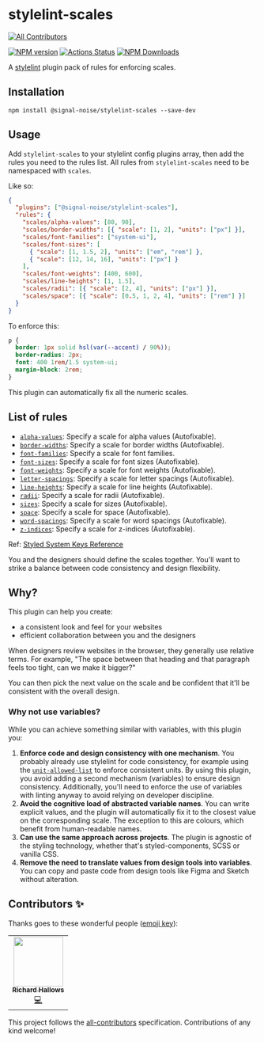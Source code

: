 # stylelint-scales
<!-- ALL-CONTRIBUTORS-BADGE:START - Do not remove or modify this section -->
[![All Contributors](https://img.shields.io/badge/all_contributors-1-orange.svg?style=flat-square)](#contributors-)
<!-- ALL-CONTRIBUTORS-BADGE:END -->

[![NPM version](https://img.shields.io/npm/v/@signal-noise/stylelint-scales.svg)](https://www.npmjs.com/package/@signal-noise/stylelint-scales) [![Actions Status](https://github.com/signal-noise/stylelint-scales/workflows/node-ci/badge.svg)](https://github.com/signal-noise/stylelint-scales/actions) [![NPM Downloads](https://img.shields.io/npm/dm/@signal-noise/stylelint-scales.svg)](https://npmcharts.com/compare/@signal-noise/stylelint-scales?minimal=true)

A [stylelint](https://stylelint.io) plugin pack of rules for enforcing scales.

## Installation

```
npm install @signal-noise/stylelint-scales --save-dev
```

## Usage

Add `stylelint-scales` to your stylelint config plugins array, then add the rules you need to the rules list. All rules from `stylelint-scales` need to be namespaced with `scales`.

Like so:

```json
{
  "plugins": ["@signal-noise/stylelint-scales"],
  "rules": {
    "scales/alpha-values": [80, 90],
    "scales/border-widths": [{ "scale": [1, 2], "units": ["px"] }],
    "scales/font-families": ["system-ui"],
    "scales/font-sizes": [
      { "scale": [1, 1.5, 2], "units": ["em", "rem"] },
      { "scale": [12, 14, 16], "units": ["px"] }
    ],
    "scales/font-weights": [400, 600],
    "scales/line-heights": [1, 1.5],
    "scales/radii": [{ "scale": [2, 4], "units": ["px"] }],
    "scales/space": [{ "scale": [0.5, 1, 2, 4], "units": ["rem"] }]
  }
}
```

To enforce this:

```css
p {
  border: 1px solid hsl(var(--accent) / 90%));
  border-radius: 2px;
  font: 400 1rem/1.5 system-ui;
  margin-block: 2rem;
}
```

This plugin can automatically fix all the numeric scales.

## List of rules

- [`alpha-values`](./lib/rules/alpha-values/README.md): Specify a scale for alpha values (Autofixable).
- [`border-widths`](./lib/rules/border-widths/README.md): Specify a scale for border widths (Autofixable).
- [`font-families`](./lib/rules/font-families/README.md): Specify a scale for font families.
- [`font-sizes`](./lib/rules/font-sizes/README.md): Specify a scale for font sizes (Autofixable).
- [`font-weights`](./lib/rules/font-weights/README.md): Specify a scale for font weights (Autofixable).
- [`letter-spacings`](./lib/rules/letter-spacings/README.md): Specify a scale for letter spacings (Autofixable).
- [`line-heights`](./lib/rules/line-heights/README.md): Specify a scale for line heights (Autofixable).
- [`radii`](./lib/rules/radii/README.md): Specify a scale for radii (Autofixable).
- [`sizes`](./lib/rules/sizes/README.md): Specify a scale for sizes (Autofixable).
- [`space`](./lib/rules/space/README.md): Specify a scale for space (Autofixable).
- [`word-spacings`](./lib/rules/word-spacings/README.md): Specify a scale for word spacings (Autofixable).
- [`z-indices`](./lib/rules/z-indices/README.md): Specify a scale for z-indices (Autofixable).

Ref: [Styled System Keys Reference](https://styled-system.com/theme-specification#key-reference)

You and the designers should define the scales together. You'll want to strike a balance between code consistency and design flexibility.

## Why?

This plugin can help you create:

- a consistent look and feel for your websites
- efficient collaboration between you and the designers

When designers review websites in the browser, they generally use relative terms. For example, "The space between that heading and that paragraph feels too tight, can we make it bigger?"

You can then pick the next value on the scale and be confident that it'll be consistent with the overall design.

### Why not use variables?

While you can achieve something similar with variables, with this plugin you:

1. **Enforce code and design consistency with one mechanism**. You probably already use stylelint for code consistency, for example using the [`unit-allowed-list`](https://stylelint.io/user-guide/rules/unit-allowed-list) to enforce consistent units. By using this plugin, you avoid adding a second mechanism (variables) to ensure design consistency. Additionally, you'll need to enforce the use of variables with linting anyway to avoid relying on developer discipline.
2. **Avoid the cognitive load of abstracted variable names**. You can write explicit values, and the plugin will automatically fix it to the closest value on the corresponding scale. The exception to this are colours, which benefit from human-readable names.
3. **Can use the same approach across projects**. The plugin is agnostic of the styling technology, whether that's styled-components, SCSS or vanilla CSS.
4. **Remove the need to translate values from design tools into variables**. You can copy and paste code from design tools like Figma and Sketch without alteration.

## Contributors ✨

Thanks goes to these wonderful people ([emoji key](https://allcontributors.org/docs/en/emoji-key)):

<!-- ALL-CONTRIBUTORS-LIST:START - Do not remove or modify this section -->
<!-- prettier-ignore-start -->
<!-- markdownlint-disable -->
<table>
  <tr>
    <td align="center"><a href="http://richardhallows.com"><img src="https://avatars.githubusercontent.com/u/808227?v=4?s=100" width="100px;" alt=""/><br /><sub><b>Richard Hallows</b></sub></a><br /><a href="https://github.com/signal-noise/stylelint-scales/commits?author=jeddy3" title="Code">💻</a></td>
  </tr>
</table>

<!-- markdownlint-restore -->
<!-- prettier-ignore-end -->

<!-- ALL-CONTRIBUTORS-LIST:END -->

This project follows the [all-contributors](https://github.com/all-contributors/all-contributors) specification. Contributions of any kind welcome!